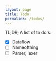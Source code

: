 ```yaml
---
layout: page
title: Todo
permalink: /todos/
---
```

TL;DR;
A list of to do's.


- [x] Dataflow
- [ ] Nameofthing 
- [ ] Parser, lexer